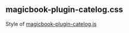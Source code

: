 ## magicbook-plugin-catelog.css
Style of [magicbook-plugin-catelog.js](#public/doc/plugins/components/js/magicbook-plugin-catelog.md)
